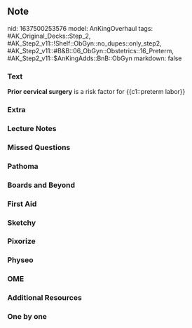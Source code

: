 ## Note
nid: 1637500253576
model: AnKingOverhaul
tags: #AK_Original_Decks::Step_2, #AK_Step2_v11::!Shelf::ObGyn::no_dupes::only_step2, #AK_Step2_v11::#B&B::06_ObGyn::Obstetrics::16_Preterm, #AK_Step2_v11::$AnKingAdds::BnB::ObGyn
markdown: false

### Text
<b>Prior cervical surgery</b> is a risk factor for {{c1::preterm
labor}}

### Extra


### Lecture Notes


### Missed Questions


### Pathoma


### Boards and Beyond


### First Aid


### Sketchy


### Pixorize


### Physeo


### OME


### Additional Resources


### One by one

